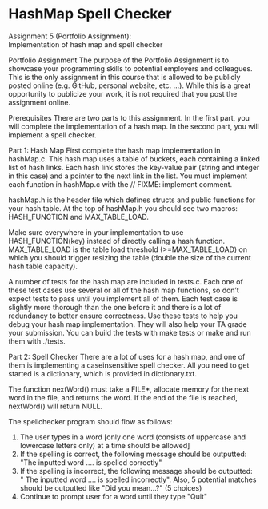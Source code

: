 # HashMap Spell Checker
Assignment 5 (Portfolio Assignment):  
Implementation of hash map and spell checker 
 
Portfolio Assignment 
The purpose of the Portfolio Assignment is to showcase your programming skills to potential employers and colleagues. This is the only assignment in this course that is allowed to be publicly posted online (e.g. GitHub, personal website, etc. …). While this is a great opportunity to publicize your work, it is not required that you post the assignment online.  
 
Prerequisites 
There are two parts to this assignment. In the first part, you will complete the implementation of a hash map. In the second part, you will implement a spell checker. 
 
Part 1: Hash Map 
First complete the hash map implementation in hashMap.c. This hash map uses a table of buckets, each containing a linked list of hash links. Each hash link stores the key-value pair (string and integer in this case) and a pointer to the next link in the list. You must implement each function in hashMap.c with the // FIXME: implement comment. 
 
hashMap.h is the header file which defines structs and public functions for your hash table. At the top of hashMap.h you should see two macros: HASH_FUNCTION and MAX_TABLE_LOAD. 
 
Make sure everywhere in your implementation to use HASH_FUNCTION(key) instead of directly calling a hash function. MAX_TABLE_LOAD is the table load threshold 
(>=MAX_TABLE_LOAD) on which you should trigger resizing the table (double the size of the current hash table capacity). 
 
A number of tests for the hash map are included in tests.c. Each one of these test cases use several or all of the hash map functions, so don’t expect tests to pass until you implement all of them. Each test case is slightly more thorough than the one before it and there is a lot of redundancy to better ensure correctness. Use these tests to help you debug your hash map implementation. They will also help your TA grade your submission. You can build the tests with make tests or make and run them with ./tests. 
 
Part 2: Spell Checker 
There are a lot of uses for a hash map, and one of them is implementing a caseinsensitive spell checker. All you need to get started is a dictionary, which is provided in dictionary.txt.
 
The function nextWord() must take a FILE*, allocate memory for the next word in the file, and returns the word. If the end of the file is reached, nextWord() will return NULL. 
 
The spellchecker program should flow as follows: 
 
1.	The user types in a word [only one word (consists of uppercase and lowercase letters only) at a time should be allowed] 
2.	If the spelling is correct, the following message should be outputted: 
"The inputted word .... is spelled correctly" 
3.	If the spelling is incorrect, the following message should be outputted:  
" The inputted word .... is spelled incorrectly". Also, 5 potential matches should be outputted like "Did you mean...?" (5 choices) 
4.	Continue to prompt user for a word until they type "Quit"
